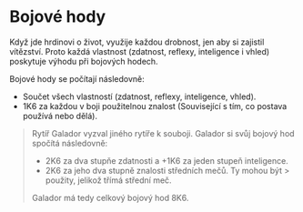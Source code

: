 # Bojové hody

Když jde hrdinovi o život, využije každou drobnost, jen aby si
zajistil vítězství. Proto každá vlastnost (zdatnost, reflexy, 
inteligence i vhled) poskytuje výhodu při bojových hodech.

Bojové hody se počítají následovně:
- Součet všech vlastností (zdatnost, reflexy, inteligence, vhled).
- 1K6 za každou v boji použitelnou znalost (Související s tím, co 
  postava používá nebo dělá).

> Rytíř Galador vyzval jiného rytíře k souboji. Galador si svůj
> bojový hod spočítá následovně:
> - 2K6 za dva stupňe zdatnosti a +1K6 za jeden stupeň inteligence.
> - 2K6 za jeho dva stupně znalosti středních mečů. Ty mohou být 
    > použity, jelikož třímá střední meč.
> 
> Galador má tedy celkový bojový hod 8K6.
